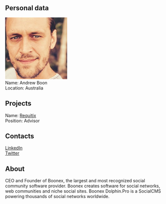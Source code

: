 ## Personal data
![andrew boon photo](photo/andrew_boon.jpg)  
Name:   Andrew Boon  
Location: Australia  
## Projects 
Name: [Requitix](../projects/requitix.md)  
Position: Advisor   
## Contacts
[LinkedIn](https://www.linkedin.com/in/boonex/)  
[Twitter](https://twitter.com/andrewboon)
## About
CEO and Founder of Boonex, the largest and most recognized social community software provider. Boonex creates software for social networks, web communities and niche social sites. Boonex Dolphin.Pro is a SocialCMS powering thousands of social networks worldwide.
